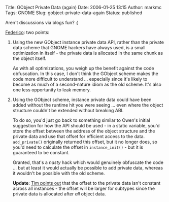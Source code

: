 Title: GObject Private Data (again)
Date: 2006-01-25 13:15
Author: markmc
Tags: GNOME
Slug: gobject-private-data-again
Status: published

Aren't discussions via blogs fun? :)

[Federico](http://primates.ximian.com/~federico/news-2006-01.html#25):
two points:

1.  Using the new GObject instance private data API, rather than the
    private data scheme that GNOME hackers have always used, is a small
    optimization in itself - the private data is allocated in the same
    chunk as the object itself.

    As with all optimizations, you weigh up the benefit against the
    code obfuscation. In this case, I don't think the GObject scheme
    makes the code more difficult to understand ... especially since
    it's likely to become as much of a second-nature idiom as the
    old scheme. It's also one less opportunity to leak memory.

2.  Using the GObject scheme, instance private data could have been
    added without the runtime hit you were seeing ... even where the
    object structure couldn't be extended without breaking ABI.

    To do so, you'd just go back to something similar to Owen's initial
    suggestion for how the API should be used - in a static variable,
    you'd store the offset between the address of the object structure
    and the private data and use that offset for efficient access to
    the data. `add_private()` originally returned this offset, but it no
    longer does, so you'd need to calculate the offset in
    `instance_init()` - but it is guaranteed to be constant.

    Granted, that's a *nasty* hack which would genuinely obfuscate the
    code ... but at least it would actually be possible to add private
    data, whereas it wouldn't be possible with the old scheme.

    **Update**: [Tim points
    out](http://blogs.gnome.org/view/markmc/2006/01/25/2#comments) that
    the offset to the private data isn't constant across all instances -
    the offset will be larger for subtypes since the private data is
    allocated after *all* object data.


